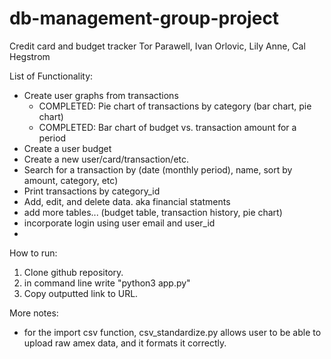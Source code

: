 # db-management-group-project
Credit card and budget tracker
Tor Parawell, Ivan Orlovic, Lily Anne, Cal Hegstrom

List of Functionality:
- Create user graphs from transactions
    - COMPLETED: Pie chart of transactions by category (bar chart, pie chart)
    - COMPLETED: Bar chart of budget vs. transaction amount for a period
- Create a user budget
- Create a new user/card/transaction/etc.
- Search for a transaction by (date (monthly period), name, sort by amount, category, etc)
- Print transactions by category_id
- Add, edit, and delete data. aka financial statments 
- add more tables... (budget table, transaction history, pie chart)
- incorporate login using user email and user_id
- 

How to run:
1. Clone github repository.
2. in command line write "python3 app.py"
3. Copy outputted link to URL.

More notes:
- for the import csv function, csv_standardize.py allows user to be able to upload raw amex data, and it formats it correctly.

